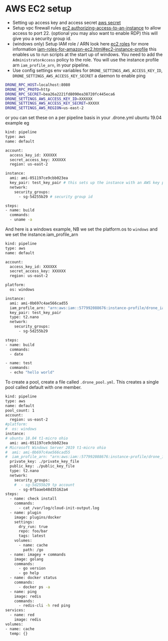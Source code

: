 # AWS EC2 setup

+ Setting up access key and access secret [aws secret](https://docs.aws.amazon.com/IAM/latest/UserGuide/id_credentials_access-keys.html#Using_CreateAccessKey)
+ Setup vpc firewall rules [ec2 authorizing-access-to-an-instance](https://docs.aws.amazon.com/AWSEC2/latest/UserGuide/authorizing-access-to-an-instance.html) to allow access to port 22. (optional you may also want to enable RDP) this will give you a security group id.
+ (windows only) Setup IAM role / ARN look here [ec2 roles](https://console.aws.amazon.com/iam/home#/roles) for more information [iam-roles-for-amazon-ec2.html#ec2-instance-profile](https://docs.aws.amazon.com/AWSEC2/latest/WindowsGuide/iam-roles-for-amazon-ec2.html#ec2-instance-profile) this enables us to run scripts at the start up of windows. You need to add the `AdministratorAccess` policy to the role. You will use the instance profile arn `iam_profile_arn`, in your pipeline.
+ Use config settings env variables for `DRONE_SETTINGS_AWS_ACCESS_KEY_ID`, `DRONE_SETTINGS_AWS_ACCESS_KEY_SECRET` a daemon to enable ping

```BASH
DRONE_RPC_HOST=localhost:8080
DRONE_RPC_PROTO=http
DRONE_RPC_SECRET=bea26a2221fd8090ea38720fc445eca6
DRONE_SETTINGS_AWS_ACCESS_KEY_ID=XXXXXX
DRONE_SETTINGS_AWS_ACCESS_KEY_SECRET=XXXXX
DRONE_SETTINGS_AWS_REGION=us-east-2
```

or you can set these on a per pipeline basis in your .drone.yml ubuntu 19.04 example eg

```BASH
kind: pipeline
type: aws
name: default

account:
  access_key_id: XXXXXX
  secret_access_key: XXXXXX
  region: us-east-2

instance:
  ami: ami-051197ce9cbb023ea
  key_pair: test_key_pair # this sets up the instance with an AWS key pair as well
  network:
    security_groups:
      - sg-5d255b29 # security group id

steps:
- name: build
  commands:
  - uname -a
```

And here is a windows example, NB we set the platform.os to `windows` and we set the instance.iam_profile_arn

```BASH
kind: pipeline
type: aws
name: default

account:
  access_key_id: XXXXXX
  secret_access_key: XXXXXX
  region: us-east-2

platform:
  os: windows

instance:
  ami: ami-0b697c4ae566cad55
  iam_profile_arn: "arn:aws:iam::577992088676:instance-profile/drone_iam_role"
  key_pair: test_key_pair
  type: t2.nano
  network:
    security_groups:
      - sg-5d255b29

steps:
- name: build
  commands:
  - date

- name: test
  commands:
  - echo "hello world"
```

To create a pool, create a file called `.drone_pool.yml`. This creates a single pool called default with one member.  

```BASH
kind: pipeline
type: aws
name: default
pool_count: 1
account:
  region: us-east-2
#platform:
#  os: windows
instance:
# ubuntu 18.04 t1-micro ohio
  ami: ami-051197ce9cbb023ea 
# Microsoft Windows Server 2019 t1-micro ohio
#  ami: ami-0b697c4ae566cad55 
#  iam_profile_arn: "arn:aws:iam::577992088676:instance-profile/drone_iam_role"
  private_key: ./private_key_file
  public_key: ./public_key_file
  type: t2.nano
  network:
    security_groups:
    #  - sg-5d255b29 tp account
      - sg-0f5aaeb48d35162a4 
steps:
  - name: check install
    commands:
      - cat /var/log/cloud-init-output.log
  - name: plugin
    image: plugins/docker
    settings:
      dry_run: true
      repo: foo/bar
      tags: latest
    volumes:
      - name: cache
        path: /go
  - name: imagey + commands
    image: golang
    commands:
      - go version
      - go help
  - name: docker status
    commands:
      - docker ps -a
  - name: ping
    image: redis
    commands:
      - redis-cli -h red ping
services:
  - name: red
    image: redis
volumes:
- name: cache
  temp: {}
```
